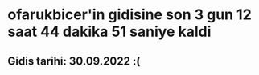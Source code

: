 # ofarukbicer'in gidisine son 3 gun 12 saat 44 dakika 51 saniye kaldi

## Gidis tarihi: 30.09.2022 :(